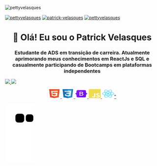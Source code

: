 <p align="left"> <img src="https://komarev.com/ghpvc/?username=pettyvelasques&style=plastic&label=Stalker+visits" alt="pettyvelasques" /> </p>

<p justify-content="space-evenly">
  <a href="https://instagram.com/pettyvelasques" target="blank"><img align="center" src="https://cdn.jsdelivr.net/npm/simple-icons@3.0.1/icons/instagram.svg" alt="pettyvelasques" height="30" width="30" /></a>
  <a href="https://linkedin.com/in/patrick-velasques" target="blank"><img align="center" src="https://cdn.jsdelivr.net/npm/simple-icons@3.0.1/icons/linkedin.svg" alt="patrick-velasques" height="30" width="30" /></a>
  <a href="https://facebook.com/pettyvelasques" target="blank"><img align="center" src="https://cdn.jsdelivr.net/npm/simple-icons@3.0.1/icons/facebook.svg" alt="pettyvelasques" height="30" width="30" /></a>
  

</p>
  <h1 align="center">👋 Olá! Eu sou o Patrick Velasques</h1>
  <h3 align="center"> Estudante de ADS em transição de carreira. Atualmente aprimorando meus conhecimentos em ReactJs e SQL e casualmente participando de Bootcamps em plataformas independentes</h3>

<div align-content="space-evenly">
  <a href="https://github.com/pettyvelasques">
  <img height="180em" src="https://github-readme-stats.vercel.app/api?username=pettyvelasques&show_icons=true&theme=default&include_all_commits=false&count_private=false"/>
  <img height="180em" src="https://github-readme-stats.vercel.app/api/top-langs/?username=pettyvelasques&layout=compact&langs_count=7&theme=default"/>
</div>

<p align="center">
  <img src="https://raw.githubusercontent.com/devicons/devicon/master/icons/html5/html5-original.svg" alt="html5" width="40" height="30"/>
  <img src="https://raw.githubusercontent.com/devicons/devicon/master/icons/css3/css3-original.svg" alt="css3" width="40" height="30"/>
  <img src="https://raw.githubusercontent.com/devicons/devicon/master/icons/bootstrap/bootstrap-original.svg" alt="bootstrap" width="40" height="30"/>
  <img src="https://raw.githubusercontent.com/devicons/devicon/master/icons/javascript/javascript-plain.svg" alt="javascript" width="40" height="30"/>
  <img src="https://raw.githubusercontent.com/devicons/devicon/master/icons/react/react-original.svg" alt="react" width="40" height="30"/>"
  
  ![Snake animation](https://github.com/rafaballerini/rafaballerini/blob/output/github-contribution-grid-snake.svg)
  
 </p>
